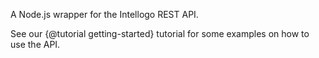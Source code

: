 A Node.js wrapper for the Intellogo REST API.

See our {@tutorial getting-started} tutorial for some examples on how to use the API.